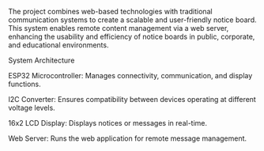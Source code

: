 The project combines web-based technologies with traditional communication systems to create a scalable and user-friendly notice board. This system enables remote content management via a web server, enhancing the usability and efficiency of notice boards in public, corporate, and educational environments.

System Architecture


ESP32 Microcontroller: Manages connectivity, communication, and display functions.

I2C Converter: Ensures compatibility between devices operating at different voltage levels.

16x2 LCD Display: Displays notices or messages in real-time.

Web Server: Runs the web application for remote message management.
